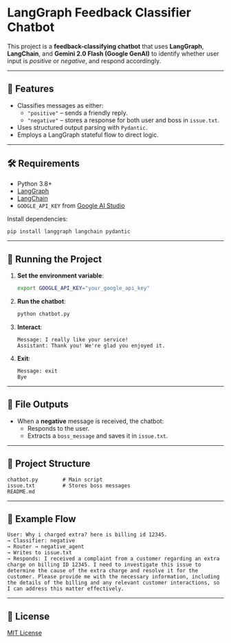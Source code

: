 
# LangGraph Feedback Classifier Chatbot

This project is a **feedback-classifying chatbot** that uses **LangGraph**, **LangChain**, and **Gemini 2.0 Flash (Google GenAI)** to identify whether user input is *positive* or *negative*, and respond accordingly.

---

## 🧠 Features

- Classifies messages as either:
  - `"positive"` – sends a friendly reply.
  - `"negative"` – stores a response for both user and boss in `issue.txt`.
- Uses structured output parsing with `Pydantic`.
- Employs a LangGraph stateful flow to direct logic.

---

## 🛠 Requirements

- Python 3.8+
- [LangGraph](https://github.com/langchain-ai/langgraph)
- [LangChain](https://www.langchain.com/)
- `GOOGLE_API_KEY` from [Google AI Studio](https://makersuite.google.com/)

Install dependencies:

```bash
pip install langgraph langchain pydantic
```

---

## 🚀 Running the Project

1. **Set the environment variable**:
   ```bash
   export GOOGLE_API_KEY="your_google_api_key"
   ```

2. **Run the chatbot**:
   ```bash
   python chatbot.py
   ```

3. **Interact**:
   ```
   Message: I really like your service!
   Assistant: Thank you! We're glad you enjoyed it.
   ```

4. **Exit**:
   ```
   Message: exit
   Bye
   ```

---

## 📂 File Outputs

- When a **negative** message is received, the chatbot:
  - Responds to the user.
  - Extracts a `boss_message` and saves it in `issue.txt`.

---

## 🧩 Project Structure

```
chatbot.py        # Main script
issue.txt         # Stores boss messages
README.md         
```

---

## 🧪 Example Flow

```
User: Why i charged extra? here is billing id 12345.
→ Classifier: negative
→ Router → negative_agent
→ Writes to issue.txt
→ Responds: I received a complaint from a customer regarding an extra charge on billing ID 12345. I need to investigate this issue to determine the cause of the extra charge and resolve it for the customer. Please provide me with the necessary information, including the details of the billing and any relevant customer interactions, so I can address this matter effectively.
```

---

## 📜 License

[MIT License](./LICENSE.md)

